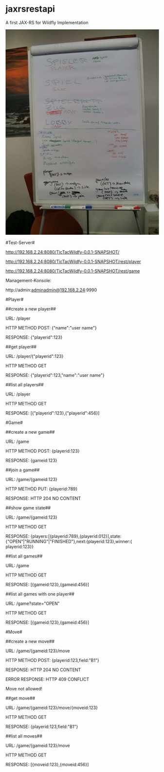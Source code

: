 jaxrsrestapi
============

A first JAX-RS for Wildfly Implementation

![Brainstorming](brainstorming.jpg)

#Test-Server#

http://192.168.2.24:8080/TicTacWildfy-0.0.1-SNAPSHOT/

http://192.168.2.24:8080/TicTacWildfy-0.0.1-SNAPSHOT/rest/player

http://192.168.2.24:8080/TicTacWildfy-0.0.1-SNAPSHOT/rest/game

Management-Konsole:

http://admin:adminadmin@192.168.2.24:9990

#Player#

##create a new player##

URL: /player

HTTP METHOD POST: {"name":"user name"}

RESPONSE: {"playerid":123}

##get player##

URL: /player/{"playerid":123}

HTTP METHOD GET

RESPONSE: {"playerid":123,"name":"user name"}

##list all players##

URL: /player

HTTP METHOD GET

RESPONSE: [{"playerid":123},{"playerid":456}]

#Game#

##create a new game##

URL: /game

HTTP METHOD POST: {playerid:123}

RESPONSE: {gameid:123}

##join a game##

URL: /game/{gameid:123}

HTTP METHOD PUT: {playerid:789}

RESPONSE: HTTP 204 NO CONTENT

##show game state##

URL: /game/{gameid:123}

HTTP METHOD GET

RESPONSE: {players:[{playerid:789},{playerid:012}],state:{"OPEN"|"RUNNING"|"FINISHED"},next:{playerid:123},winner:{ playerid:123}}

##list all games##

URL: /game

HTTP METHOD GET

RESPONSE: [{gameid:123},{gameid:456}]

##list all games with one player##

URL: /game?state="OPEN"

HTTP METHOD GET

RESPONSE: [{gameid:123},{gameid:456}]

#Move#

##create a new move##

URL: /game/{gameid:123}/move

HTTP METHOD POST: {playerid:123,field:"B1"}

RESPONSE: HTTP 204 NO CONTENT

ERROR RESPONSE: HTTP 409 CONFLICT

Move not allowed!

##get move##

URL: /game/{gameid:123}/move/{moveid:123}

HTTP METHOD GET

RESPONSE: {playerid:123,field:"B1"}

##list all moves##

URL: /game/{gameid:123}/move

HTTP METHOD GET

RESPONSE: [{moveid:123},{moveid:456}]
